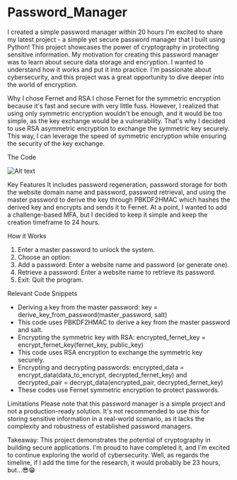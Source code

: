 # Password_Manager
I created a simple password manager within 20 hours
I'm excited to share my latest project - a simple yet secure password manager that I built using Python! This project showcases the power of cryptography in protecting sensitive information. 
My motivation for creating this password manager was to learn about secure data storage and encryption. I wanted to understand how it works and put it into practice. I'm passionate about cybersecurity, and this project was a great opportunity to dive deeper into the world of encryption.

Why I chose Fernet and RSA
I chose Fernet for the symmetric encryption because it's fast and secure with very little fuss. However, I realized that using only symmetric encryption wouldn't be enough, and it would be too simple, as the key exchange would be a vulnerability. That's why I decided to use RSA asymmetric encryption to exchange the symmetric key securely. This way, I can leverage the speed of symmetric encryption while ensuring the security of the key exchange.

The Code

![Alt text](https://github.com/Ubuntu-Dekiru/Password_Manager/blob/main/screenshots/1.png)



Key Features
It includes password regeneration, password storage for both the website domain name and password, password retrieval, and using the master password to derive the key through PBKDF2HMAC which hashes the derived key and encrypts and sends it to Fernet. At a point, I wanted to add a challenge-based MFA, but I decided to keep it simple and keep the creation timeframe to 24 hours.

How it Works
1. Enter a master password to unlock the system.
2. Choose an option:
 1. Add a password: Enter a website name and password (or generate one).
 2. Retrieve a password: Enter a website name to retrieve its password.
 3. Exit: Quit the program.

Relevant Code Snippets

- Deriving a key from the master password: key = derive_key_from_password(master_password, salt)
- This code uses PBKDF2HMAC to derive a key from the master password and salt.
- Encrypting the symmetric key with RSA: encrypted_fernet_key = encrypt_fernet_key(fernet_key, public_key)
- This code uses RSA encryption to exchange the symmetric key securely.
- Encrypting and decrypting passwords: encrypted_data = encrypt_data(data_to_encrypt, decrypted_fernet_key) and decrypted_pair = decrypt_data(encrypted_pair, decrypted_fernet_key)
- These codes use Fernet symmetric encryption to protect passwords.

Limitations 
Please note that this password manager is a simple project and not a production-ready solution. It's not recommended to use this for storing sensitive information in a real-world scenario, as it lacks the complexity and robustness of established password managers.

Takeaway: This project demonstrates the potential of cryptography in building secure applications. I'm proud to have completed it, and I'm excited to continue exploring the world of cybersecurity. Well, as regards the timeline, if I add the time for the research, it would probably be 23 hours, but...😎😁
